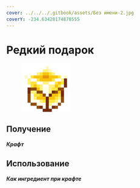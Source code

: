 ```yaml
---
cover: ../../../.gitbook/assets/Без имени-2.jpg
coverY: -234.63428174878555
---
```


# Редкий подарок

<figure><img src="../../../.gitbook/assets/gift_rare_128.png" alt=""><figcaption></figcaption></figure>

## Получение

#### _Крафт_
## Использование

#### _Как ингредиент при крафте_


